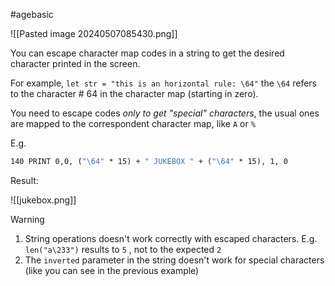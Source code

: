 #agebasic 

![[Pasted image 20240507085430.png]]

You can escape character map codes in a string to get the desired character printed in the screen.

For example, `let str = "this is an horizontal rule: \64"` the `\64` refers to the character # 64 in the character map (starting in zero).

You need to escape codes *only to get "special" characters*, the usual ones are mapped to the correspondent character map, like `A` or `%`

E.g.

```vb
140 PRINT 0,0, ("\64" * 15) + " JUKEBOX " + ("\64" * 15), 1, 0
```

Result:

![[jukebox.png]]

> [!warning]
> 1. String operations doesn't work correctly with escaped characters. E.g. `len("a\233")` results to `5` , not to the expected `2`
> 2. The `inverted` parameter in the string doesn't work for special characters (like you can see in the previous example)
> 

